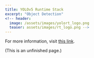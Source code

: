 ```yaml
---
title: YOLOv5 Runtime Stack
excerpt: "Object Detection"
<!-- header:
  image: /assets/images/yolort_logo.png
  teaser: assets/images/rt_logo.png -->
---
```


For more information, visit [this link](https://github.com/zhiqwang/yolov5-rt-stack).

(This is an unfinished page.)
